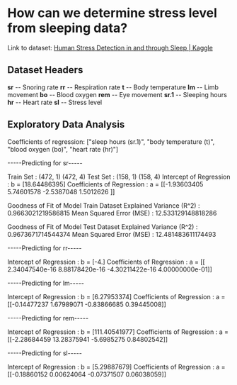 # How can we determine stress level from sleeping data?

Link to dataset: [Human Stress Detection in and through Sleep | Kaggle](https://www.kaggle.com/laavanya/human-stress-detection-in-and-through-sleep?select=SaYoPillow.csv)



## Dataset Headers

**sr** -- Snoring rate
**rr** -- Respiration rate
**t** -- Body temperature
**lm** -- Limb movement
**bo** -- Blood oxygen
**rem** -- Eye movement
**sr.1** -- Sleeping hours
**hr** -- Heart rate
**sl** -- Stress level



## Exploratory Data Analysis

Coefficients of regression: ["sleep hours (sr.1)", "body temperature (t)", "blood oxygen (bo)", "heart rate (hr)"]

-----Predicting for sr-----

Train Set : (472, 1) (472, 4)
Test Set  : (158, 1) (158, 4)
Intercept of Regression 	: b =  [18.64486395]
Coefficients of Regression 	: a =  [[-1.93603405  5.74601578 -2.5387048   1.5012626 ]]

Goodness of Fit of Model 	Train Dataset
Explained Variance (R^2) 	: 0.9663021219586815
Mean Squared Error (MSE) 	: 12.533129148818286

Goodness of Fit of Model 	Test Dataset
Explained Variance (R^2) 	: 0.9673671714544374
Mean Squared Error (MSE) 	: 12.481483611174493

-----Predicting for rr-----

Intercept of Regression 	: b =  [-4.]
Coefficients of Regression 	: a =  [[ 2.34047540e-16  8.88178420e-16 -4.30211422e-16  4.00000000e-01]]

-----Predicting for lm-----

Intercept of Regression 	: b =  [6.27953374]
Coefficients of Regression 	: a =  [[-0.14477237  1.67989071 -0.83866685  0.39445008]]

-----Predicting for rem-----

Intercept of Regression 	: b =  [111.40541977]
Coefficients of Regression 	: a =  [[-2.28684459 13.28375941 -5.6985275   0.84802542]]

-----Predicting for sl-----

Intercept of Regression 	: b =  [5.29887679]
Coefficients of Regression 	: a =  [[-0.18860152  0.00624064 -0.07371507  0.06038059]]